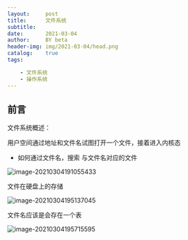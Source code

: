 ```yaml
---
layout:     post
title:      文件系统
subtitle:   
date:       2021-03-04
author:     BY beta
header-img: img/2021-03-04/head.png
catalog:    true
tags:

    - 文件系统
    - 操作系统
---
```


## 前言

文件系统概述：

用户空间通过地址和文件名试图打开一个文件，接着进入内核态 

- 如何通过文件名，搜索 与文件名对应的文件

![image-20210304191055433](https://i.loli.net/2021/03/04/TWmpuDnxeJCSiYX.png)

文件在硬盘上的存储

![image-20210304195137045](https://i.loli.net/2021/03/04/nMspBO3Cex8W7Qu.png)

文件名应该是会存在一个表

![image-20210304195715595](https://i.loli.net/2021/03/04/kDqYElyc83upgm4.png)